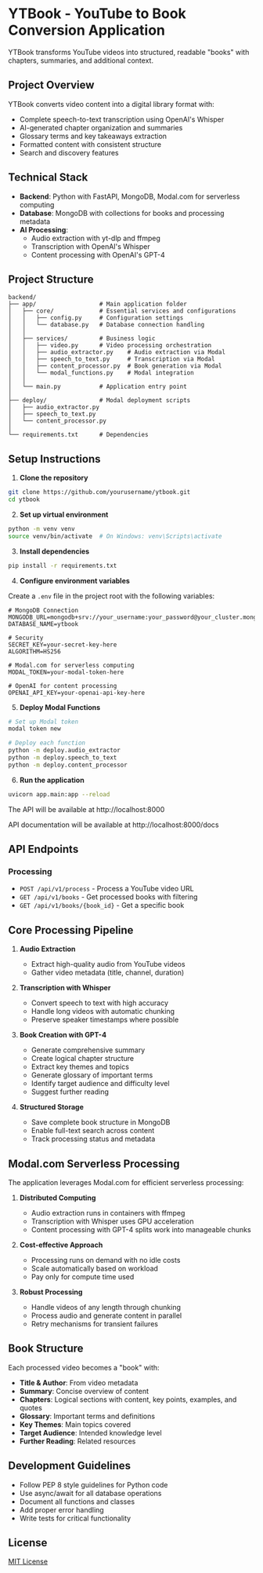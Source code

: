 # YTBook - YouTube to Book Conversion Application

YTBook transforms YouTube videos into structured, readable "books" with chapters, summaries, and additional context.

## Project Overview

YTBook converts video content into a digital library format with:

- Complete speech-to-text transcription using OpenAI's Whisper
- AI-generated chapter organization and summaries
- Glossary terms and key takeaways extraction
- Formatted content with consistent structure
- Search and discovery features

## Technical Stack

- **Backend**: Python with FastAPI, MongoDB, Modal.com for serverless computing
- **Database**: MongoDB with collections for books and processing metadata
- **AI Processing**:
  - Audio extraction with yt-dlp and ffmpeg
  - Transcription with OpenAI's Whisper
  - Content processing with OpenAI's GPT-4

## Project Structure

```
backend/
├── app/                  # Main application folder
│   ├── core/             # Essential services and configurations
│   │   ├── config.py     # Configuration settings
│   │   └── database.py   # Database connection handling
│   │
│   ├── services/         # Business logic
│   │   ├── video.py      # Video processing orchestration
│   │   ├── audio_extractor.py    # Audio extraction via Modal
│   │   ├── speech_to_text.py     # Transcription via Modal
│   │   ├── content_processor.py  # Book generation via Modal
│   │   └── modal_functions.py    # Modal integration
│   │
│   └── main.py           # Application entry point
│
├── deploy/               # Modal deployment scripts
│   ├── audio_extractor.py
│   ├── speech_to_text.py
│   └── content_processor.py
│
└── requirements.txt      # Dependencies
```

## Setup Instructions

1. **Clone the repository**

```bash
git clone https://github.com/yourusername/ytbook.git
cd ytbook
```

2. **Set up virtual environment**

```bash
python -m venv venv
source venv/bin/activate  # On Windows: venv\Scripts\activate
```

3. **Install dependencies**

```bash
pip install -r requirements.txt
```

4. **Configure environment variables**

Create a `.env` file in the project root with the following variables:

```
# MongoDB Connection
MONGODB_URL=mongodb+srv://your_username:your_password@your_cluster.mongodb.net/
DATABASE_NAME=ytbook

# Security
SECRET_KEY=your-secret-key-here
ALGORITHM=HS256

# Modal.com for serverless computing
MODAL_TOKEN=your-modal-token-here

# OpenAI for content processing
OPENAI_API_KEY=your-openai-api-key-here
```

5. **Deploy Modal Functions**

```bash
# Set up Modal token
modal token new

# Deploy each function
python -m deploy.audio_extractor
python -m deploy.speech_to_text
python -m deploy.content_processor
```

6. **Run the application**

```bash
uvicorn app.main:app --reload
```

The API will be available at http://localhost:8000

API documentation will be available at http://localhost:8000/docs

## API Endpoints

### Processing

- `POST /api/v1/process` - Process a YouTube video URL
- `GET /api/v1/books` - Get processed books with filtering
- `GET /api/v1/books/{book_id}` - Get a specific book

## Core Processing Pipeline

1. **Audio Extraction**

   - Extract high-quality audio from YouTube videos
   - Gather video metadata (title, channel, duration)

2. **Transcription with Whisper**

   - Convert speech to text with high accuracy
   - Handle long videos with automatic chunking
   - Preserve speaker timestamps where possible

3. **Book Creation with GPT-4**

   - Generate comprehensive summary
   - Create logical chapter structure
   - Extract key themes and topics
   - Generate glossary of important terms
   - Identify target audience and difficulty level
   - Suggest further reading

4. **Structured Storage**
   - Save complete book structure in MongoDB
   - Enable full-text search across content
   - Track processing status and metadata

## Modal.com Serverless Processing

The application leverages Modal.com for efficient serverless processing:

1. **Distributed Computing**

   - Audio extraction runs in containers with ffmpeg
   - Transcription with Whisper uses GPU acceleration
   - Content processing with GPT-4 splits work into manageable chunks

2. **Cost-effective Approach**

   - Processing runs on demand with no idle costs
   - Scale automatically based on workload
   - Pay only for compute time used

3. **Robust Processing**
   - Handle videos of any length through chunking
   - Process audio and generate content in parallel
   - Retry mechanisms for transient failures

## Book Structure

Each processed video becomes a "book" with:

- **Title & Author**: From video metadata
- **Summary**: Concise overview of content
- **Chapters**: Logical sections with content, key points, examples, and quotes
- **Glossary**: Important terms and definitions
- **Key Themes**: Main topics covered
- **Target Audience**: Intended knowledge level
- **Further Reading**: Related resources

## Development Guidelines

- Follow PEP 8 style guidelines for Python code
- Use async/await for all database operations
- Document all functions and classes
- Add proper error handling
- Write tests for critical functionality

## License

[MIT License](LICENSE)
